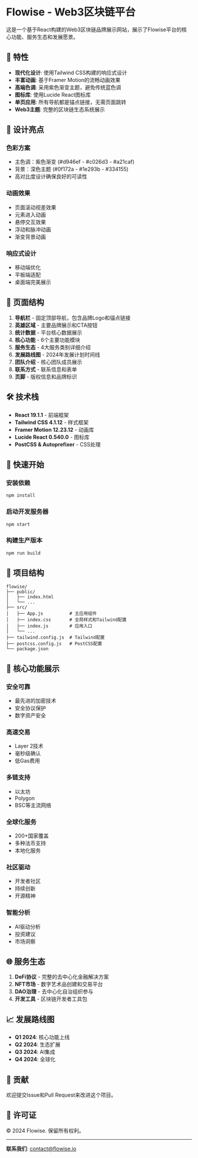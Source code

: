 # Flowise - Web3区块链平台

这是一个基于React构建的Web3区块链品牌展示网站，展示了Flowise平台的核心功能、服务生态和发展愿景。

## 🌟 特性

- **现代化设计**: 使用Tailwind CSS构建的响应式设计
- **丰富动画**: 基于Framer Motion的流畅动画效果
- **高端色调**: 采用紫色渐变主题，避免传统蓝色调
- **图标库**: 使用Lucide React图标库
- **单页应用**: 所有导航都是锚点链接，无需页面跳转
- **Web3主题**: 完整的区块链生态系统展示

## 🎨 设计亮点

### 色彩方案
- 主色调：紫色渐变 (#d946ef - #c026d3 - #a21caf)
- 背景：深色主题 (#0f172a - #1e293b - #334155)
- 高对比度设计确保良好的可读性

### 动画效果
- 页面滚动视差效果
- 元素进入动画
- 悬停交互效果
- 浮动和脉冲动画
- 渐变背景动画

### 响应式设计
- 移动端优化
- 平板端适配
- 桌面端完美展示

## 📱 页面结构

1. **导航栏** - 固定顶部导航，包含品牌Logo和锚点链接
2. **英雄区域** - 主要品牌展示和CTA按钮
3. **统计数据** - 平台核心数据展示
4. **核心功能** - 6个主要功能模块
5. **服务生态** - 4大服务类别详细介绍
6. **发展路线图** - 2024年发展计划时间线
7. **团队介绍** - 核心团队成员展示
8. **联系方式** - 联系信息和表单
9. **页脚** - 版权信息和品牌标识

## 🛠️ 技术栈

- **React 19.1.1** - 前端框架
- **Tailwind CSS 4.1.12** - 样式框架
- **Framer Motion 12.23.12** - 动画库
- **Lucide React 0.540.0** - 图标库
- **PostCSS & Autoprefixer** - CSS处理

## 🚀 快速开始

### 安装依赖
```bash
npm install
```

### 启动开发服务器
```bash
npm start
```

### 构建生产版本
```bash
npm run build
```

## 📂 项目结构

```
flowise/
├── public/
│   ├── index.html
│   └── ...
├── src/
│   ├── App.js          # 主应用组件
│   ├── index.css       # 全局样式和Tailwind配置
│   ├── index.js        # 应用入口
│   └── ...
├── tailwind.config.js  # Tailwind配置
├── postcss.config.js   # PostCSS配置
└── package.json
```

## 🎯 核心功能展示

### 安全可靠
- 最先进的加密技术
- 安全协议保护
- 数字资产安全

### 高速交易
- Layer 2技术
- 毫秒级确认
- 低Gas费用

### 多链支持
- 以太坊
- Polygon
- BSC等主流网络

### 全球化服务
- 200+国家覆盖
- 多种法币支持
- 本地化服务

### 社区驱动
- 开发者社区
- 持续创新
- 开源精神

### 智能分析
- AI驱动分析
- 投资建议
- 市场洞察

## 🌐 服务生态

1. **DeFi协议** - 完整的去中心化金融解决方案
2. **NFT市场** - 数字艺术品创建和交易平台
3. **DAO治理** - 去中心化自治组织参与
4. **开发工具** - 区块链开发者工具包

## 📈 发展路线图

- **Q1 2024**: 核心功能上线
- **Q2 2024**: 生态扩展
- **Q3 2024**: AI集成
- **Q4 2024**: 全球化

## 🤝 贡献

欢迎提交Issue和Pull Request来改进这个项目。

## 📄 许可证

© 2024 Flowise. 保留所有权利。

---

**联系我们**: contact@flowise.io
